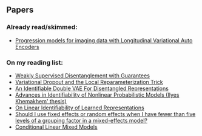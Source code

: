 ## Papers

### Already read/skimmed:

<ul style="margin:0 0 20px;">
  <li><a href="https://conferences.miccai.org/2022/papers/398-Paper0362.html"><autocolor>Progression models for imaging data with Longitudinal Variational Auto Encoders</autocolor></a></li>
</ul>



### On my reading list:

<!-- <h4 style="margin:0 10px 0;">Journal Reviewers</h4> -->

<ul style="margin:0 0 20px;">
   <li><a href="https://openreview.net/pdf?id=HJgSwyBKvr"><autocolor>Weakly Supervised Disentanglement with Guarantees</autocolor></a></li>
  <li><a href="https://arxiv.org/pdf/1506.02557.pdf"><autocolor>Variational Dropout and
the Local Reparameterization Trick</autocolor></a></li>
  <li><a href="https://proceedings.mlr.press/v139/mita21a.html"><autocolor>An Identifiable Double VAE For Disentangled Representations</autocolor></a></li>
   <li><a href="https://discovery.ucl.ac.uk/id/eprint/10148091/2/phd_thesis_ilyes_khemakhem_17121553_final.pdf"><autocolor>Advances in Identifiability of Nonlinear Probabilistic Models (Ilyes Khemakhem' thesis)</autocolor></a></li>
  <li> <a href="https://arxiv.org/abs/2007.00810"><autocolor>On Linear Identifiability of Learned Representations</autocolor></a></li>
  <li> <a href="https://www.ncbi.nlm.nih.gov/pmc/articles/PMC8784019/">Should I use fixed effects or random effects when I have fewer than five levels of a grouping factor in a mixed-effects model?</autocolor></li>
  <li> <a href="https://www.jstor.org/stable/2685526">Conditional Linear Mixed Models</li>
</ul>

